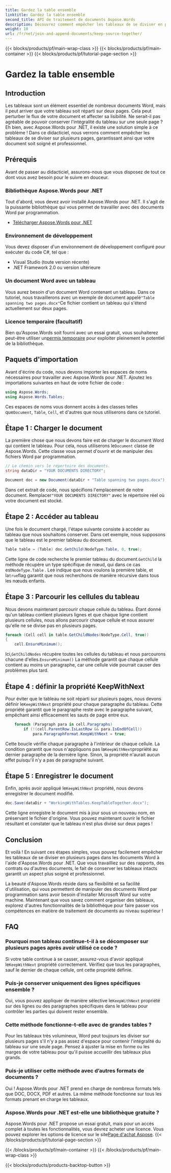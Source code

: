 ```yaml
---
title: Gardez la table ensemble
linktitle: Gardez la table ensemble
second_title: API de traitement de documents Aspose.Words
description: Découvrez comment empêcher les tableaux de se diviser en plusieurs pages à l'aide d'Aspose.Words pour .NET grâce à ce guide étape par étape. Assurez-vous de documents Word soignés et professionnels
weight: 10
url: /fr/net/join-and-append-documents/keep-source-together/
---
```


{{< blocks/products/pf/main-wrap-class >}}
{{< blocks/products/pf/main-container >}}
{{< blocks/products/pf/tutorial-page-section >}}

# Gardez la table ensemble

## Introduction

Les tableaux sont un élément essentiel de nombreux documents Word, mais il peut arriver que votre tableau soit réparti sur deux pages. Cela peut perturber le flux de votre document et affecter sa lisibilité. Ne serait-il pas agréable de pouvoir conserver l'intégralité du tableau sur une seule page ? Eh bien, avec Aspose.Words pour .NET, il existe une solution simple à ce problème ! Dans ce didacticiel, nous verrons comment empêcher les tableaux de se diviser sur plusieurs pages, garantissant ainsi que votre document soit soigné et professionnel.

## Prérequis

Avant de passer au didacticiel, assurons-nous que vous disposez de tout ce dont vous avez besoin pour le suivre en douceur.

### Bibliothèque Aspose.Words pour .NET

Tout d'abord, vous devez avoir installé Aspose.Words pour .NET. Il s'agit de la puissante bibliothèque qui vous permet de travailler avec des documents Word par programmation.

- [Télécharger Aspose.Words pour .NET](https://releases.aspose.com/words/net/)

### Environnement de développement

Vous devez disposer d'un environnement de développement configuré pour exécuter du code C#, tel que :

- Visual Studio (toute version récente)
- .NET Framework 2.0 ou version ultérieure

### Un document Word avec un tableau

 Vous aurez besoin d'un document Word contenant un tableau. Dans ce tutoriel, nous travaillerons avec un exemple de document appelé`"Table spanning two pages.docx"`Ce fichier contient un tableau qui s'étend actuellement sur deux pages.

### Licence temporaire (facultatif)

 Bien qu'Aspose.Words soit fourni avec un essai gratuit, vous souhaiterez peut-être utiliser un[permis temporaire](https://purchase.aspose.com/temporary-license/) pour exploiter pleinement le potentiel de la bibliothèque.

## Paquets d'importation

Avant d'écrire du code, nous devons importer les espaces de noms nécessaires pour travailler avec Aspose.Words pour .NET. Ajoutez les importations suivantes en haut de votre fichier de code :

```csharp
using Aspose.Words;
using Aspose.Words.Tables;
```

 Ces espaces de noms vous donnent accès à des classes telles que`Document`, `Table`, `Cell`, et d'autres que nous utiliserons dans ce tutoriel.

## Étape 1 : Charger le document

 La première chose que nous devons faire est de charger le document Word qui contient le tableau. Pour cela, nous utiliserons le`Document` classe de Aspose.Words. Cette classe vous permet d'ouvrir et de manipuler des fichiers Word par programmation.

```csharp
// Le chemin vers le répertoire des documents.
string dataDir = "YOUR DOCUMENTS DIRECTORY";

Document doc = new Document(dataDir + "Table spanning two pages.docx");
```

 Dans cet extrait de code, nous spécifions l'emplacement de notre document. Remplacer`"YOUR DOCUMENTS DIRECTORY"` avec le répertoire réel où votre document est stocké.

## Étape 2 : Accéder au tableau

Une fois le document chargé, l'étape suivante consiste à accéder au tableau que nous souhaitons conserver. Dans cet exemple, nous supposons que le tableau est le premier tableau du document.

```csharp
Table table = (Table) doc.GetChild(NodeType.Table, 0, true);
```

 Cette ligne de code recherche le premier tableau du document.`GetChild` la méthode récupère un type spécifique de nœud, qui dans ce cas est`NodeType.Table` . Le`0` indique que nous voulons la première table, et la`true`flag garantit que nous recherchons de manière récursive dans tous les nœuds enfants.

## Étape 3 : Parcourir les cellules du tableau

Nous devons maintenant parcourir chaque cellule du tableau. Étant donné qu'un tableau contient plusieurs lignes et que chaque ligne contient plusieurs cellules, nous allons parcourir chaque cellule et nous assurer qu'elle ne se divise pas en plusieurs pages.

```csharp
foreach (Cell cell in table.GetChildNodes(NodeType.Cell, true))
{
    cell.EnsureMinimum();
```

 Ici,`GetChildNodes` récupère toutes les cellules du tableau et nous parcourons chacune d'elles.`EnsureMinimum()` La méthode garantit que chaque cellule contient au moins un paragraphe, car une cellule vide pourrait causer des problèmes plus tard.

## Étape 4 : définir la propriété KeepWithNext

 Pour éviter que le tableau ne soit réparti sur plusieurs pages, nous devons définir le`KeepWithNext` propriété pour chaque paragraphe du tableau. Cette propriété garantit que le paragraphe reste avec le paragraphe suivant, empêchant ainsi efficacement les sauts de page entre eux.

```csharp
    foreach (Paragraph para in cell.Paragraphs)
        if (!(cell.ParentRow.IsLastRow && para.IsEndOfCell))
            para.ParagraphFormat.KeepWithNext = true;
```

 Cette boucle vérifie chaque paragraphe à l'intérieur de chaque cellule. La condition garantit que nous n'appliquons pas la`KeepWithNext`propriété au dernier paragraphe de la dernière ligne. Sinon, la propriété n'aurait aucun effet puisqu'il n'y a pas de paragraphe suivant.

## Étape 5 : Enregistrer le document

 Enfin, après avoir appliqué le`KeepWithNext` propriété, nous devons enregistrer le document modifié.

```csharp
doc.Save(dataDir + "WorkingWithTables.KeepTableTogether.docx");
```

Cette ligne enregistre le document mis à jour sous un nouveau nom, en préservant le fichier d'origine. Vous pouvez maintenant ouvrir le fichier résultant et constater que le tableau n'est plus divisé sur deux pages !

## Conclusion

Et voilà ! En suivant ces étapes simples, vous pouvez facilement empêcher les tableaux de se diviser en plusieurs pages dans les documents Word à l'aide d'Aspose.Words pour .NET. Que vous travailliez sur des rapports, des contrats ou d'autres documents, le fait de conserver les tableaux intacts garantit un aspect plus soigné et professionnel.

La beauté d'Aspose.Words réside dans sa flexibilité et sa facilité d'utilisation, qui vous permettent de manipuler des documents Word par programmation sans avoir besoin d'installer Microsoft Word sur votre machine. Maintenant que vous savez comment organiser des tableaux, explorez d'autres fonctionnalités de la bibliothèque pour faire passer vos compétences en matière de traitement de documents au niveau supérieur !

## FAQ

### Pourquoi mon tableau continue-t-il à se décomposer sur plusieurs pages après avoir utilisé ce code ?

 Si votre table continue à se casser, assurez-vous d'avoir appliqué le`KeepWithNext` propriété correctement. Vérifiez que tous les paragraphes, sauf le dernier de chaque cellule, ont cette propriété définie.

### Puis-je conserver uniquement des lignes spécifiques ensemble ?

 Oui, vous pouvez appliquer de manière sélective le`KeepWithNext` propriété sur des lignes ou des paragraphes spécifiques dans le tableau pour contrôler les parties qui doivent rester ensemble.

### Cette méthode fonctionne-t-elle avec de grandes tables ?

Pour les tableaux très volumineux, Word peut toujours les diviser sur plusieurs pages s'il n'y a pas assez d'espace pour contenir l'intégralité du tableau sur une seule page. Pensez à ajuster la mise en forme ou les marges de votre tableau pour qu'il puisse accueillir des tableaux plus grands.

### Puis-je utiliser cette méthode avec d’autres formats de documents ?

Oui ! Aspose.Words pour .NET prend en charge de nombreux formats tels que DOC, DOCX, PDF et autres. La même méthode fonctionne sur tous les formats prenant en charge les tableaux.

### Aspose.Words pour .NET est-elle une bibliothèque gratuite ?

 Aspose.Words pour .NET propose un essai gratuit, mais pour un accès complet à toutes les fonctionnalités, vous devrez acheter une licence. Vous pouvez explorer les options de licence sur le site[Page d'achat Aspose](https://purchase.aspose.com/buy).
{{< /blocks/products/pf/tutorial-page-section >}}

{{< /blocks/products/pf/main-container >}}
{{< /blocks/products/pf/main-wrap-class >}}

{{< blocks/products/products-backtop-button >}}
